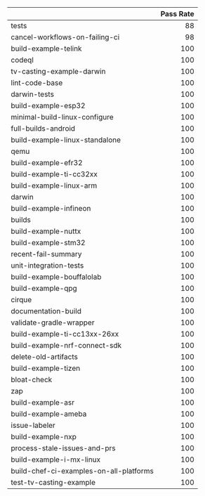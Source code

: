|                                         |   Pass Rate |
|:----------------------------------------|------------:|
| tests                                   |          88 |
| cancel-workflows-on-failing-ci          |          98 |
| build-example-telink                    |         100 |
| codeql                                  |         100 |
| tv-casting-example-darwin               |         100 |
| lint-code-base                          |         100 |
| darwin-tests                            |         100 |
| build-example-esp32                     |         100 |
| minimal-build-linux-configure           |         100 |
| full-builds-android                     |         100 |
| build-example-linux-standalone          |         100 |
| qemu                                    |         100 |
| build-example-efr32                     |         100 |
| build-example-ti-cc32xx                 |         100 |
| build-example-linux-arm                 |         100 |
| darwin                                  |         100 |
| build-example-infineon                  |         100 |
| builds                                  |         100 |
| build-example-nuttx                     |         100 |
| build-example-stm32                     |         100 |
| recent-fail-summary                     |         100 |
| unit-integration-tests                  |         100 |
| build-example-bouffalolab               |         100 |
| build-example-qpg                       |         100 |
| cirque                                  |         100 |
| documentation-build                     |         100 |
| validate-gradle-wrapper                 |         100 |
| build-example-ti-cc13xx-26xx            |         100 |
| build-example-nrf-connect-sdk           |         100 |
| delete-old-artifacts                    |         100 |
| build-example-tizen                     |         100 |
| bloat-check                             |         100 |
| zap                                     |         100 |
| build-example-asr                       |         100 |
| build-example-ameba                     |         100 |
| issue-labeler                           |         100 |
| build-example-nxp                       |         100 |
| process-stale-issues-and-prs            |         100 |
| build-example-i-mx-linux                |         100 |
| build-chef-ci-examples-on-all-platforms |         100 |
| test-tv-casting-example                 |         100 |